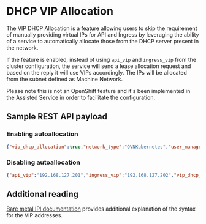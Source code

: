 # DHCP VIP Allocation

The VIP DHCP Allocation is a feature allowing users to skip the requirement of manually providing virtual IPs for API and Ingress by leveraging the ability of a service to automatically allocate those from the DHCP server present in the network.

If the feature is enabled, instead of using `api_vip` and `ingress_vip` from the cluster configuration, the service will send a lease allocation request and based on the reply it will use VIPs accordingly. The IPs will be allocated from the subnet defined as Machine Network.

Please note this is not an OpenShift feature and it's been implemented in the Assisted Service in order to facilitate the configuration.

## Sample REST API payload

### Enabling autoallocation

```json
{"vip_dhcp_allocation":true,"network_type":"OVNKubernetes","user_managed_networking":false,"cluster_networks":[{"cidr":"10.128.0.0/14","host_prefix":23}],"service_networks":[{"cidr":"172.30.0.0/16"}],"machine_networks":[{"cidr":"192.168.127.0/24"}]}
```

### Disabling autoallocation

```json
{"api_vip":"192.168.127.201","ingress_vip":"192.168.127.202","vip_dhcp_allocation":false,"network_type":"OVNKubernetes","user_managed_networking":false,"cluster_networks":[{"cidr":"10.128.0.0/14","host_prefix":23}],"service_networks":[{"cidr":"172.30.0.0/16"}]}
```

## Additional reading

[Bare metal IPI documentation](https://docs.openshift.com/container-platform/4.10/installing/installing_bare_metal_ipi/ipi-install-installation-workflow.html#additional-install-config-parameters_ipi-install-installation-workflow) provides additional explanation of the syntax for the VIP addresses.
